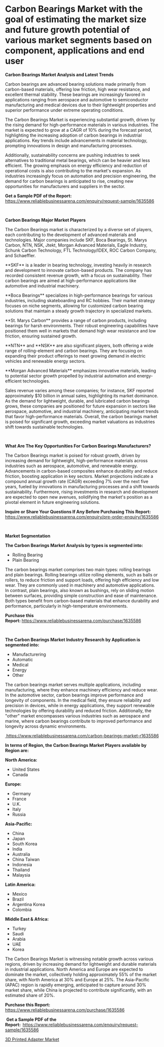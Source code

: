 <p><h1>Carbon Bearings Market with the goal of estimating the market size and future growth potential of various market segments based on component, applications and end user</h1></p><p><strong>Carbon Bearings Market Analysis and Latest Trends</strong></p>
<p><p>Carbon bearings are advanced bearing solutions made primarily from carbon-based materials, offering low friction, high wear resistance, and excellent thermal stability. These bearings are increasingly favored in applications ranging from aerospace and automotive to semiconductor manufacturing and medical devices due to their lightweight properties and superior performance under extreme operating conditions.</p><p>The Carbon Bearings Market is experiencing substantial growth, driven by the rising demand for high-performance materials in various industries. The market is expected to grow at a CAGR of 10% during the forecast period, highlighting the increasing adoption of carbon bearings in industrial applications. Key trends include advancements in material technology, prompting innovations in design and manufacturing processes. </p><p>Additionally, sustainability concerns are pushing industries to seek alternatives to traditional metal bearings, which can be heavier and less efficient. The growing emphasis on energy efficiency and reduction of operational costs is also contributing to the market's expansion. As industries increasingly focus on automation and precision engineering, the demand for carbon bearings is anticipated to rise, creating new opportunities for manufacturers and suppliers in the sector.</p></p>
<p><strong>Get a Sample PDF of the Report:&nbsp;</strong> <a href="https://www.reliablebusinessarena.com/enquiry/request-sample/1635586?utm_campaign=3118&utm_medium=2&utm_source=Github&utm_content=ia&utm_term=08042025&utm_id=carbon-bearings">https://www.reliablebusinessarena.com/enquiry/request-sample/1635586</a></p>
<p>&nbsp;</p>
<p><strong>Carbon Bearings Major Market Players</strong></p>
<p><p>The Carbon Bearings market is characterized by a diverse set of players, each contributing to the development of advanced materials and technologies. Major companies include SKF, Boca Bearings, St. Marys Carbon, NTN, NSK, Jtekt, Morgan Advanced Materials, Eagle Industry, Schunk Carbon Technology, FTL Technology/IDEX, ROC Carbon Company, and Schaeffler. </p><p>**SKF** is a leader in bearing technology, investing heavily in research and development to innovate carbon-based products. The company has recorded consistent revenue growth, with a focus on sustainability. Their carbon bearings are aimed at high-performance applications like automotive and industrial machinery. </p><p>**Boca Bearings** specializes in high-performance bearings for various industries, including skateboarding and RC hobbies. Their market strategy focuses on niche segments, allowing for customized carbon bearing solutions that maintain a steady growth trajectory in specialized markets.</p><p>**St. Marys Carbon** provides a range of carbon products, including bearings for harsh environments. Their robust engineering capabilities have positioned them well in markets that demand high wear resistance and low friction, ensuring sustained growth.</p><p>**NTN** and **NSK** are also significant players, both offering a wide range of rolling-element and carbon bearings. They are focusing on expanding their product offerings to meet growing demand in electric vehicles and renewable energy sectors. </p><p>**Morgan Advanced Materials** emphasizes innovative materials, leading to potential sector growth propelled by industrial automation and energy-efficient technologies.</p><p>Sales revenue varies among these companies; for instance, SKF reported approximately $10 billion in annual sales, highlighting its market dominance. As the demand for lightweight, durable, and lubricated carbon bearings grows, these companies are positioned for future expansion in sectors like aerospace, automotive, and industrial machinery, anticipating market trends that favor high-performance materials. Overall, the carbon bearings market is poised for significant growth, exceeding market valuations as industries shift towards sustainable technologies.</p></p>
<p>&nbsp;</p>
<p><strong>What Are The Key Opportunities For Carbon Bearings Manufacturers?</strong></p>
<p><p>The Carbon Bearings market is poised for robust growth, driven by increasing demand for lightweight, high-performance materials across industries such as aerospace, automotive, and renewable energy. Advancements in carbon-based composites enhance durability and reduce friction, boosting application in key sectors. Market projections indicate a compound annual growth rate (CAGR) exceeding 7% over the next five years, fueled by innovations in manufacturing processes and a shift towards sustainability. Furthermore, rising investments in research and development are expected to open new avenues, solidifying the market's position as a pivotal element in future engineering solutions.</p></p>
<p><strong>Inquire or Share Your Questions If Any Before Purchasing This Report:</strong> <a href="https://www.reliablebusinessarena.com/enquiry/pre-order-enquiry/1635586?utm_campaign=3118&utm_medium=2&utm_source=Github&utm_content=ia&utm_term=08042025&utm_id=carbon-bearings">https://www.reliablebusinessarena.com/enquiry/pre-order-enquiry/1635586</a></p>
<p>&nbsp;</p>
<p><strong>Market Segmentation</strong></p>
<p><strong>The Carbon Bearings Market Analysis by types is segmented into:</strong></p>
<p><ul><li>Rolling Bearing</li><li>Plain Bearing</li></ul></p>
<p><p>The carbon bearings market comprises two main types: rolling bearings and plain bearings. Rolling bearings utilize rolling elements, such as balls or rollers, to reduce friction and support loads, offering high efficiency and low wear. They are commonly used in machinery and automotive applications. In contrast, plain bearings, also known as bushings, rely on sliding motion between surfaces, providing simple construction and ease of maintenance. Both types benefit from carbon-based materials that enhance durability and performance, particularly in high-temperature environments.</p></p>
<p><strong>Purchase this Report:&nbsp;</strong><a href="https://www.reliablebusinessarena.com/purchase/1635586?utm_campaign=3118&utm_medium=2&utm_source=Github&utm_content=ia&utm_term=08042025&utm_id=carbon-bearings">https://www.reliablebusinessarena.com/purchase/1635586</a></p>
<p>&nbsp;</p>
<p><strong>The Carbon Bearings Market Industry Research by Application is segmented into:</strong></p>
<p><ul><li>Manufacturering</li><li>Automatic</li><li>Medical</li><li>Energy</li><li>Other</li></ul></p>
<p><p>The carbon bearings market serves multiple applications, including manufacturing, where they enhance machinery efficiency and reduce wear. In the automotive sector, carbon bearings improve performance and longevity of components. In the medical field, they ensure reliability and precision in devices, while in energy applications, they support renewable technologies by offering durability and reduced friction. Additionally, the "other" market encompasses various industries such as aerospace and marine, where carbon bearings contribute to improved performance and longevity across dynamic environments.</p></p>
<p><a href="https://www.reliablebusinessarena.com/carbon-bearings-market-r1635586?utm_campaign=3118&utm_medium=2&utm_source=Github&utm_content=ia&utm_term=08042025&utm_id=carbon-bearings">&nbsp;https://www.reliablebusinessarena.com/carbon-bearings-market-r1635586</a></p>
<p><strong>In terms of Region, the Carbon Bearings Market Players available by Region are:</strong></p>
<p>
    <p> <strong> North America: </strong>
        <ul>
            <li>United States</li>
            <li>Canada</li>
        </ul>
        </p> 
    <p> <strong> Europe: </strong>
        <ul>
            <li>Germany</li>
            <li>France</li>
            <li>U.K.</li>
            <li>Italy</li>
            <li>Russia</li>
        </ul>
        </p> 
    <p> <strong> Asia-Pacific: </strong>
        <ul>
            <li>China</li>
            <li>Japan</li>
            <li>South Korea</li>
            <li>India</li>
            <li>Australia</li>
            <li>China Taiwan</li>
            <li>Indonesia</li>
            <li>Thailand</li>
            <li>Malaysia</li>
        </ul>
        </p> 
    <p> <strong> Latin America: </strong>
        <ul>
            <li>Mexico</li>
            <li>Brazil</li>
            <li>Argentina Korea</li>
            <li>Colombia</li>
        </ul>
        </p> 
    <p> <strong> Middle East & Africa: </strong>
        <ul>
            <li>Turkey</li>
            <li>Saudi</li>
            <li>Arabia</li>
            <li>UAE</li>
            <li>Korea</li>
        </ul>
    </p>
    </p>
<p><p>The Carbon Bearings Market is witnessing notable growth across various regions, driven by increasing demand for lightweight and durable materials in industrial applications. North America and Europe are expected to dominate the market, collectively holding approximately 55% of the market share, with North America at 30% and Europe at 25%. The Asia-Pacific (APAC) region is rapidly emerging, anticipated to capture around 30% market share, while China is projected to contribute significantly, with an estimated share of 20%.</p></p>
<p><strong>Purchase this Report: </strong><a href="https://www.reliablebusinessarena.com/purchase/1635586?utm_campaign=3118&utm_medium=2&utm_source=Github&utm_content=ia&utm_term=08042025&utm_id=carbon-bearings">https://www.reliablebusinessarena.com/purchase/1635586</a></p>
<p>&nbsp;<strong>Get a Sample PDF of the Report:&nbsp;&nbsp;</strong><a href="https://www.reliablebusinessarena.com/enquiry/request-sample/1635586?utm_campaign=3118&utm_medium=2&utm_source=Github&utm_content=ia&utm_term=08042025&utm_id=carbon-bearings">https://www.reliablebusinessarena.com/enquiry/request-sample/1635586</a></p>
<p><strong></strong></p>
<p><p><a href="https://github.com/muhjanaidu/Market-Research-Report-List-1/blob/main/3d-printed-adapter-market.md?utm_campaign=3118&utm_medium=2&utm_source=Github&utm_content=ia&utm_term=08042025&utm_id=carbon-bearings">3D Printed Adapter Market</a></p></p>